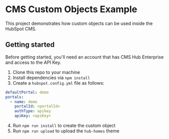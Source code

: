 # CMS Custom Objects Example

This project demonstrates how custom objects can be used inside the HubSpot CMS.

## Getting started

Before getting started, you'll need an account that has CMS Hub Enterprise and access to the API Key.

1. Clone this repo to your machine
2. Install dependencies via `npm install`
3. Create a `hubspot.config.yml` file as follows:

```yaml
defaultPortal: demo
portals:
  - name: demo
    portalId: <portalId>
    authType: apikey
    apiKey: <apiKey>
```

4. Run `npm run install` to create the custom object
5. Run `npm run upload` to upload the `hub-homes` theme

